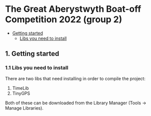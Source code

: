 # The Great Aberystwyth Boat-off Competition 2022 (group 2)

- [Getting started](#1-getting-started)
    - [Libs you need to install](#11-libs-you-need-to-install)

## 1. Getting started

### 1.1 Libs you need to install
There are two libs that need installing in order to compile the project:
1. TimeLib
2. TinyGPS

Both of these can be downloaded from the Library Manager (Tools -> Manage Libraries).